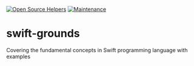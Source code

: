 [![Open Source Helpers](https://www.codetriage.com/chandanch/typescript-grounds/badges/users.svg)](https://www.codetriage.com/chandanch/typescript-grounds)
[![Maintenance](https://img.shields.io/badge/Maintained%3F-yes-green.svg)](https://GitHub.com/Naereen/StrapDown.js/graphs/commit-activity)

# swift-grounds

Covering the fundamental concepts in Swift programming language with examples
